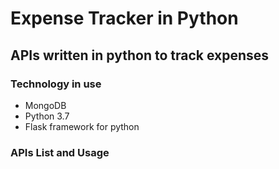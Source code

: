 # Expense Tracker in Python

## APIs written in python to track expenses

### Technology in use

- MongoDB
- Python 3.7
- Flask framework for python

### APIs List and Usage
